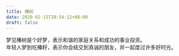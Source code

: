 ```yaml
---
title: 榛树
date: 2020-02-15T20:54:12+08:00
draft: false
---
```


梦见榛树是个好梦，表示和谐的家庭关系和成功的事业投资。<br>
年轻人梦到吃榛籽，表示你会结交到真诚的朋友，并一起度过许多好时光。<br>
